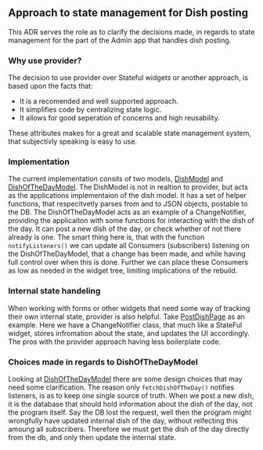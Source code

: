 ## Approach to state management for Dish posting

This ADR serves the role as to clarify the decisions made, in regards to state management for the part of the Admin app that handles dish posting.

### Why use provider?

The decision to use provider over Stateful widgets or another approach, is based upon the facts that:

- It is a recomended and well supported approach.
- It simplifies code by centralizing state logic.
- It allows for good seperation of concerns and high reusability.

These attributes makes for a great and scalable state management system, that subjectivly speaking is easy to use.

### Implementation

The current implementation consits of two models, [DishModel](../lib/model/dish_model.dart) and [DishOfTheDayModel](../lib/model/dish_of_the_day_model.dart). The DishModel is not in realtion to provider, but acts as the applications implementaion of the dish model. It has a set of helper functions, that respecitvetly parses from and to JSON objects, postable to the DB.
The DishOfTheDayModel acts as an example of a ChangeNotifier, providing the applicaiton with some functions for interacting with the dish of the day. It can post a new dish of the day, or check whether of not there already is one. The smart thing here is, that with the function `notifyListeners()` we can update all Consumers (subscribers) listening on the DishOfTheDayModel, that a change has been made, and while having full control over when this is done. Further we can place these Consumers as low as needed in the widget tree, limiting implications of the rebuild.

### Internal state handeling

When working with forms or other widgets that need some way of tracking their own internal state, provider is also helpful. Take [PostDishPage](../lib/pages/post_dish_page.dart) as an example. Here we have a ChangeNotifier class, that much like a StateFul widget, stores infromation about the state, and updates the UI accordingly. The pros with the provider approach having less boilerplate code.

### Choices made in regards to DishOfTheDayModel

Looking at [DishOfTheDayModel](../lib/model/dish_of_the_day_model.dart) there are some design choices that may need some clarification.
The reason only `fetchDishOfTheDay()` notifies listeners, is as to keep one single source of truth. When we post a new dish, it is the database that should hold information about the dish of the day, not the program itself. Say the DB lost the request, well then the program might wrongfully have updated internal dish of the day, without relfecting this amoung all subscribers. Therefore we must get the dish of the day directly from the db, and only then update the internal state.
